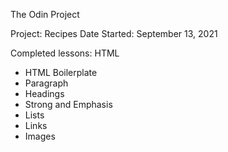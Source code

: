 The Odin Project

Project: Recipes
Date Started: September 13, 2021

Completed lessons:
HTML
 - HTML Boilerplate
 - Paragraph
 - Headings
 - Strong and Emphasis
 - Lists
 - Links
 - Images
